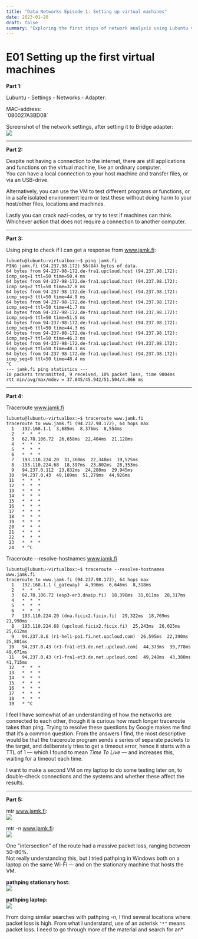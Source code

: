 ```yaml
---
title: "Data Networks Episode 1: Setting up virtual machines"
date: 2023-01-20
draft: false
summary: "Exploring the first steps of network analysis using Lubuntu virtual machines, ping, traceroute, and pathping."
---
```


# E01 Setting up the first virtual machines

**Part 1:**

Lubuntu - Settings - Networks - Adapter:

MAC-address:\
´080027A3BD08´

Screenshot of the network settings, after setting it to Bridge adapter:\
![](/images/network-doc/E01/Screenshot1NetworkSettings.png)

---

**Part 2:**

Despite not having a connection to the internet, there are still applications and functions on the virtual machine, like an ordinary computer.  
You can have a local connection to your host machine and transfer files, or via an USB-drive.

Alternatively, you can use the VM to test different programs or functions, or in a safe isolated environment learn or test these without doing harm to your host/other files, locations and machines.

Lastly you can crack nazi-codes, or try to test if machines can think. Whichever action that does not require a connection to another computer.

---

**Part 3:**

Using ping to check if I can get a response from www.jamk.fi:

```
lubuntu@lubuntu-virtualbox:~$ ping jamk.fi
PING jamk.fi (94.237.98.172) 56(84) bytes of data.
64 bytes from 94-237-98-172.de-fra1.upcloud.host (94.237.98.172): icmp_seq=1 ttl=50 time=50.4 ms
64 bytes from 94-237-98-172.de-fra1.upcloud.host (94.237.98.172): icmp_seq=2 ttl=50 time=37.8 ms
64 bytes from 94-237-98-172.de-fra1.upcloud.host (94.237.98.172): icmp_seq=3 ttl=50 time=44.9 ms
64 bytes from 94-237-98-172.de-fra1.upcloud.host (94.237.98.172): icmp_seq=4 ttl=50 time=41.7 ms
64 bytes from 94-237-98-172.de-fra1.upcloud.host (94.237.98.172): icmp_seq=5 ttl=50 time=51.5 ms
64 bytes from 94-237-98-172.de-fra1.upcloud.host (94.237.98.172): icmp_seq=6 ttl=50 time=44.3 ms
64 bytes from 94-237-98-172.de-fra1.upcloud.host (94.237.98.172): icmp_seq=7 ttl=50 time=46.3 ms
64 bytes from 94-237-98-172.de-fra1.upcloud.host (94.237.98.172): icmp_seq=8 ttl=50 time=48.1 ms
64 bytes from 94-237-98-172.de-fra1.upcloud.host (94.237.98.172): icmp_seq=9 ttl=50 time=48.4 ms
^C
--- jamk.fi ping statistics ---
10 packets transmitted, 9 received, 10% packet loss, time 9004ms
rtt min/avg/max/mdev = 37.845/45.942/51.504/4.066 ms
```

---

**Part 4:**

Traceroute www.jamk.fi

```
lubuntu@lubuntu-virtualbox:~$ traceroute www.jamk.fi
traceroute to www.jamk.fi (94.237.98.172), 64 hops max
  1   192.168.1.1  3,685ms  8,376ms  8,554ms 
  2   *  *  * 
  3   62.78.106.72  26,658ms  22,404ms  21,128ms 
  4   *  *  * 
  5   *  *  * 
  6   *  *  *                                                                                                                                                                                
  7   193.110.224.20  31,360ms  22,348ms  19,525ms                                                                                                                                           
  8   193.110.224.68  18,397ms  23,802ms  28,353ms                                                                                                                                           
  9   94.237.0.112  23,832ms  24,288ms  29,945ms                                                                                                                                             
 10   94.237.0.43  49,109ms  51,279ms  44,926ms                                                                                                                                              
 11   *  *  *                                                                                                                                                                                
 12   *  *  *                                                                                                                                                                                
 13   *  *  *                                                                                                                                                                                
 14   *  *  *                                                                                                                                                                                
 15   *  *  *                                                                                                                                                                                
 16   *  *  *                                                                                                                                                                                
 17   *  *  *                                                                                                                                                                                
 18   *  *  *                                                                                                                                                                                
 19   *  *  *                                                                                                                                                                                
 20   *  *  *                                                                                                                                                                                
 21   *  *  *                                                                                                                                                                                
 22   *  *  *                                                                                                                                                                                
 23   *  *  *                                                                                                                                                                                
 24   * ^C     
```

Traceroute --resolve-hostnames www.jamk.fi

```
lubuntu@lubuntu-virtualbox:~$ traceroute --resolve-hostnames  www.jamk.fi                                                                                                                    
traceroute to www.jamk.fi (94.237.98.172), 64 hops max
  1   192.168.1.1 (_gateway)  4,996ms  6,646ms  8,318ms 
  2   *  *  * 
  3   62.78.106.72 (esp3-er3.dnaip.fi)  18,398ms  31,011ms  28,317ms 
  4   *  *  * 
  5   *  *  * 
  6   *  *  * 
  7   193.110.224.20 (dna.ficix2.ficix.fi)  29,322ms  18,769ms  21,990ms 
  8   193.110.224.68 (upcloud.ficix2.ficix.fi)  25,243ms  26,025ms  25,612ms 
  9   94.237.0.6 (r1-hel1-po1.fi.net.upcloud.com)  26,595ms  22,390ms  25,801ms 
 10   94.237.0.43 (r1-fra1-et3.de.net.upcloud.com)  44,373ms  39,778ms  49,671ms 
 11   94.237.0.43 (r1-fra1-et3.de.net.upcloud.com)  49,248ms  43,388ms  41,715ms 
 12   *  *  * 
 13   *  *  * 
 14   *  *  * 
 15   *  *  * 
 16   *  *  * 
 17   *  *  * 
 18   *  *  * 
 19   * ^C
```

I feel I have somewhat of an understanding of how the networks are connected to each other, though it is curious how much longer traceroute takes than ping. Trying to resolve these questions by Google makes me find that it’s a common question. From the answers I find, the most descriptive would be that the traceroute program sends a series of separate packets to the target, and deliberately tries to get a timeout error, hence it starts with a TTL of 1 — which I found to mean *Time To Live* — and increases this, waiting for a timeout each time.

I want to make a second VM on my laptop to do some testing later on, to double-check connections and the systems and whether these affect the results.

---

**Part 5:**

mtr www.jamk.fi:  
![](/images/network-doc/E01/Screenshot2MtrJamk.png)

mtr -n www.jamk.fi:  
![](/images/network-doc/E01/Screenshot3MtrNJamk.png)

One "intersection" of the route had a massive packet loss, ranging between 50–80%.  
Not really understanding this, but I tried pathping in Windows both on a laptop on the same Wi-Fi — and on the stationary machine that hosts the VM.

**pathping stationary host:**  
![](/images/network-doc/E01/Screenshot4PathpingStationaryHost.png)

**pathping laptop:**  
![](/images/network-doc/E01/Screenshot5PathpingLaptop.jpeg)

From doing similar searches with pathping -n, I find several locations where packet loss is high. From what I understand, use of an asterisk `"*"` means packet loss. I need to go through more of the material and search for an*
